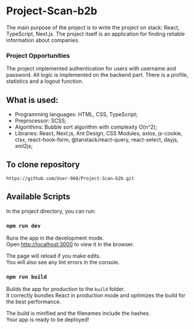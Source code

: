 # Project-Scan-b2b

The main purpose of the project is to write the project on stack: React, TypeScript, Next.js. The project itself is an application for finding reliable information about companies.

### Project Opportunities

The project implemented authentication for users with username and password. All logic is implemented on the backend part. There is a profile, statistics and a logout function.

## What is used:

- Programming languages: HTML, CSS, TypeScript;
- Preprocessor: SCSS;
- Algorithms: Bubble sort algorithm with complexity O(n^2);
- Libraries: React, Next.js, Ant Design, CSS Modules, axios, js-cookie, clsx, react-hook-form, @tanstack/react-query, react-select, dayjs, xml2js;

## To clone repository

```shell
https://github.com/User-960/Project-Scan-b2b.git
```

## Available Scripts

In the project directory, you can run:

### `npm run dev`

Runs the app in the development mode.\
Open [http://localhost:3000](http://localhost:3000) to view it in the browser.

The page will reload if you make edits.\
You will also see any lint errors in the console.

### `npm run build`

Builds the app for production to the `build` folder.\
It correctly bundles React in production mode and optimizes the build for the best performance.

The build is minified and the filenames include the hashes.\
Your app is ready to be deployed!
